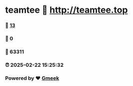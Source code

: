 # teamtee :link: http://teamtee.top 
### :page_facing_up: [13](http://teamtee.top/tag.html) 
### :speech_balloon: 0 
### :hibiscus: 63311 
### :alarm_clock: 2025-02-22 15:25:32 
### Powered by :heart: [Gmeek](https://github.com/Meekdai/Gmeek)
